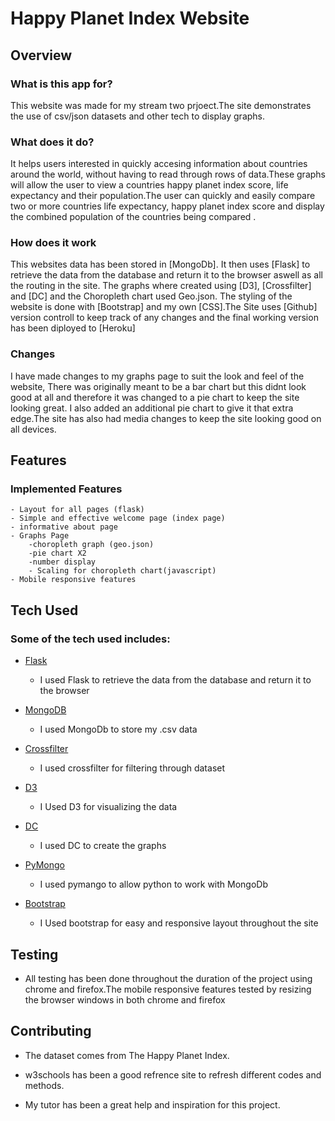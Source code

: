 # Happy Planet Index Website

## Overview

### What is this app for?
 
This website was made for my stream two prjoect.The site demonstrates the use of csv/json datasets and other tech to display graphs. 
 
### What does it do?
 
It helps users interested in quickly accesing information about countries around the world, without having to read through rows of data.These graphs will allow the user to view a countries happy planet index score, life expectancy and their population.The user can quickly and easily compare two or more countries life expectancy, happy planet index score and display the combined population of the countries being compared .
 
### How does it work
 
This websites data has been stored in [MongoDb]. It then uses [Flask] to retrieve the data from the database and return it to the browser aswell as all the routing in the site. The graphs where created using [D3], [Crossfilter] and [DC] and the Choropleth chart used Geo.json. The styling of the website is done with [Bootstrap] and my own [CSS].The Site uses [Github] version controll to keep track of any changes and the final working version has been diployed to [Heroku]

### Changes

I have made changes to my graphs page to suit the look and feel of the website, There was originally meant to be a bar chart but this didnt look good at all and therefore it was changed to a pie chart to keep the site looking great. I also added an additional pie chart to give it that extra edge.The site has also had media changes to keep the site looking good on all devices. 
 
## Features
 
### Implemented Features
    - Layout for all pages (flask)
    - Simple and effective welcome page (index page)
    - informative about page
    - Graphs Page
        -choropleth graph (geo.json)
        -pie chart X2 
        -number display
        - Scaling for choropleth chart(javascript)
    - Mobile responsive features
 
## Tech Used

### Some of the tech used includes:

- [Flask](http://flask.pocoo.org)
    - I used Flask to retrieve the data from the database and return it to the browser

- [MongoDB](https://www.mongodb.com)
    - I used MongoDb to store my .csv data

- [Crossfilter](http://square.github.io/crossfilter/)
    - I used crossfilter for filtering through dataset

- [D3](https://d3js.org)
    - I Used D3 for visualizing the data

- [DC](https://dc-js.github.io/dc.js/)
    - I used DC to create the graphs

- [PyMongo](https://api.mongodb.com/python/current/)
    - I used pymango to allow python to work with MongoDb 

- [Bootstrap](http://getbootstrap.com/)
    - I Used bootstrap for easy and responsive layout throughout the site

## Testing
- All testing has been done throughout the duration of the project using chrome and firefox.The mobile responsive features tested by resizing the browser windows in both chrome and firefox
 
## Contributing
- The dataset comes from The Happy Planet Index.

- w3schools has been a good refrence site to refresh different codes and methods.

- My tutor has been a great help and inspiration for this project.